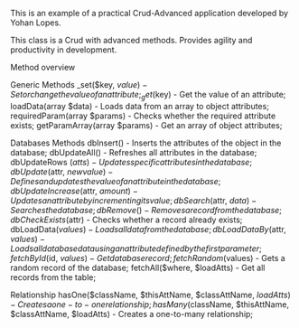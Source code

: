 This is an example of a practical Crud-Advanced application developed by Yohan Lopes.

This class is a Crud with advanced methods. Provides agility and productivity in development.

Method overview

Generic Methods
_set($key, $value) - Set or change the value of an attribute;
_get($key) - Get the value of an attribute;
loadData(array $data) - Loads data from an array to object attributes;
requiredParam(array $params) - Checks whether the required attribute exists;
getParamArray(array $params) - Get an array of object attributes;

Databases Methods
dbInsert() - Inserts the attributes of the object in the database;
dbUpdateAll() - Refreshes all attributes in the database;
dbUpdateRows ($atts) - Updates specific attributes in the database;
dbUpdate($attr, $newvalue) - Defines and updates the value of an attribute in the database;
dbUpdateIncrease($attr, $amount) - Updates an attribute by incrementing its value;
dbSearch($attr, $data) - Searches the database;
dbRemove() - Removes a record from the database;
dbCheckExists($attr) - Checks whether a record already exists;
dbLoadData($values) - Loads all data from the database;
dbLoadDataBy($attr, $values) - Loads all database data using an attribute defined by the first parameter;
fetchById($id, $values) - Get database record;
fetchRandom($values) - Gets a random record of the database;
fetchAll($where, $loadAtts) - Get all records from the table;


Relationship
hasOne($className, $thisAttName, $classAttName, $loadAtts)- Creates a one-to-one relationship;
hasMany($className, $thisAttName, $classAttName, $loadAtts) - Creates a one-to-many relationship;